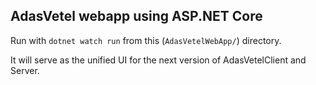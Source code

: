 ## AdasVetel webapp using ASP.NET Core

Run with `dotnet watch run` from this (`AdasVetelWebApp/`) directory.

It will serve as the unified UI for the next version of AdasVetelClient and Server.